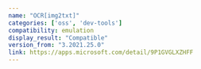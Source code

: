 ```yaml
---
name: "OCR[img2txt]"
categories: ['oss', 'dev-tools']
compatibility: emulation
display_result: "Compatible"
version_from: "3.2021.25.0"
link: https://apps.microsoft.com/detail/9P1GVGLXZHFF
---
```

